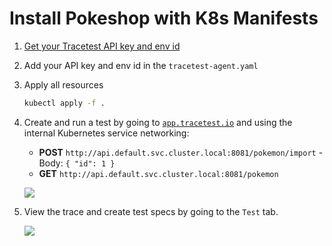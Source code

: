 # Install Pokeshop with K8s Manifests

1. [Get your Tracetest API key and env id](https://app.tracetest.io/retrieve-token)
2. Add your API key and env id in the `tracetest-agent.yaml`
3. Apply all resources

    ```bash
    kubectl apply -f .
    ```
4. Create and run a test by going to [`app.tracetest.io`](https://app.tracetest.io) and using the internal Kubernetes service networking:

    - **POST** `http://api.default.svc.cluster.local:8081/pokemon/import` - Body: `{ "id": 1 }`
    - **GET** `http://api.default.svc.cluster.local:8081/pokemon`

    ![](https://res.cloudinary.com/djwdcmwdz/image/upload/v1724764008/docs/app.tracetest.io_organizations_ttorg_e66318ba6544b856_environments_ttenv_4b0e8945dbe5045a_test_tTFZ453Ig_run_9_selectedSpan_bb8ba205b42a8619_nylqid.png)

5. View the trace and create test specs by going to the `Test` tab.

    ![](https://res.cloudinary.com/djwdcmwdz/image/upload/v1724764098/docs/app.tracetest.io_organizations_ttorg_e66318ba6544b856_environments_ttenv_4b0e8945dbe5045a_test_tTFZ453Ig_run_9_selectedSpan_bb8ba205b42a8619_1_xaxlbi.png)